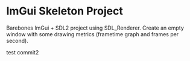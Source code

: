 # ImGui Skeleton Project

Barebones ImGui + SDL2 project using SDL_Renderer. Create an empty window with some drawing metrics (frametime graph and frames per second).

test commit2